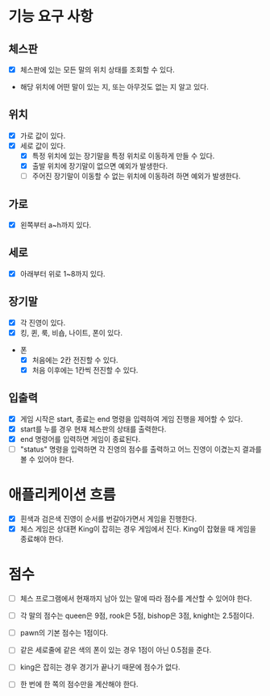 # 기능 요구 사항
## 체스판
* [x] 체스판에 있는 모든 말의 위치 상태를 조회할 수 있다.
- 해당 위치에 어떤 말이 있는 지, 또는 아무것도 없는 지 알고 있다.

## 위치
* [x] 가로 값이 있다.
* [x] 세로 값이 있다.
  * [x] 특정 위치에 있는 장기말을 특정 위치로 이동하게 만들 수 있다.
  * [x] 출발 위치에 장기말이 없으면 예외가 발생한다.
  * [ ] 주어진 장기말이 이동할 수 없는 위치에 이동하려 하면 예외가 발생한다.

## 가로
* [x] 왼쪽부터 a~h까지 있다.
## 세로
* [x] 아래부터 위로 1~8까지 있다.

## 장기말
* [x] 각 진영이 있다.
* [x] 킹, 퀸, 룩, 비숍, 나이트, 폰이 있다.
- 폰
  * [x] 처음에는 2칸 전진할 수 있다.
  * [x] 처음 이후에는 1칸씩 전진할 수 있다.

## 입출력
* [x] 게임 시작은 start, 종료는 end 명령을 입력하여 게임 진행을 제어할 수 있다.
* [x] start를 누를 경우 현재 체스판의 상태를 출력한다.
* [x] end 명령어를 입력하면 게임이 종료된다.
* [ ] "status" 명령을 입력하면 각 진영의 점수를 출력하고 어느 진영이 이겼는지 결과를 볼 수 있어야 한다.

# 애플리케이션 흐름
* [x] 흰색과 검은색 진영이 순서를 번갈아가면서 게임을 진행한다. 
* [x] 체스 게임은 상대편 King이 잡히는 경우 게임에서 진다. King이 잡혔을 때 게임을 종료해야 한다.

# 점수
* [ ] 체스 프로그램에서 현재까지 남아 있는 말에 따라 점수를 계산할 수 있어야 한다.
* [ ] 각 말의 점수는 queen은 9점, rook은 5점, bishop은 3점, knight는 2.5점이다.
* [ ] pawn의 기본 점수는 1점이다.
* [ ] 같은 세로줄에 같은 색의 폰이 있는 경우 1점이 아닌 0.5점을 준다.
* [ ] king은 잡히는 경우 경기가 끝나기 때문에 점수가 없다.
* [ ] 한 번에 한 쪽의 점수만을 계산해야 한다.

